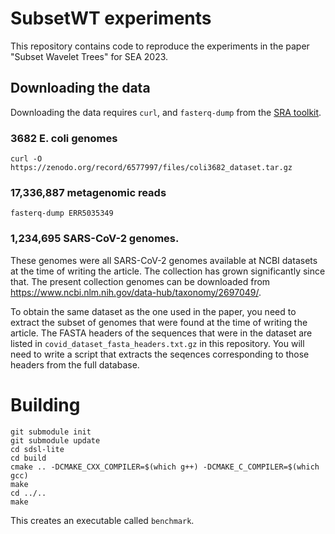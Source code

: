 # SubsetWT experiments

This repository contains code to reproduce the experiments in the paper "Subset Wavelet Trees" for SEA 2023.

## Downloading the data

Downloading the data requires `curl`, and `fasterq-dump` from the [SRA toolkit](https://hpc.nih.gov/apps/sratoolkit.html).

### 3682 E. coli genomes

```
curl -O https://zenodo.org/record/6577997/files/coli3682_dataset.tar.gz
```

### 17,336,887 metagenomic reads
```
fasterq-dump ERR5035349
```

### 1,234,695 SARS-CoV-2 genomes. 

These genomes were all SARS-CoV-2 genomes available
at NCBI datasets at the time of writing the article. The collection has grown
significantly since that. The present collection genomes can be downloaded from https://www.ncbi.nlm.nih.gov/data-hub/taxonomy/2697049/.

To obtain the same dataset as the one used in the paper, you need to extract the subset of genomes
that were found at the time of writing the article. The FASTA headers of the sequences
that were in the dataset are listed in `covid_dataset_fasta_headers.txt.gz` in this repository. 
You will need to write a script that extracts the seqences corresponding to those headers from the full database.

# Building

```
git submodule init
git submodule update
cd sdsl-lite
cd build
cmake .. -DCMAKE_CXX_COMPILER=$(which g++) -DCMAKE_C_COMPILER=$(which gcc)
make
cd ../..
make
```

This creates an executable called `benchmark`.


